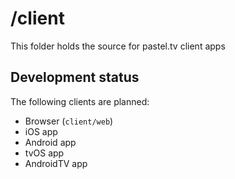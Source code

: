 # /client
This folder holds the source for pastel.tv client apps

## Development status
The following clients are planned:
- Browser (`client/web`)
- iOS app
- Android app
- tvOS app
- AndroidTV app